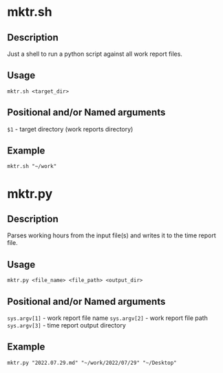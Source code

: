# mktr.sh

## Description
Just a shell to run a python script against all work report files.

## Usage

`mktr.sh <target_dir>`

## Positional and/or Named arguments

`$1` - target directory (work reports directory)

## Example

`mktr.sh "~/work"`

# mktr.py

## Description
Parses working hours from the input file(s) and writes it to the time report file.

## Usage

`mktr.py <file_name> <file_path> <output_dir>`

## Positional and/or Named arguments

`sys.argv[1]` - work report file name
`sys.argv[2]` - work report file path
`sys.argv[3]` - time report output directory

## Example

`mktr.py "2022.07.29.md" "~/work/2022/07/29" "~/Desktop"`